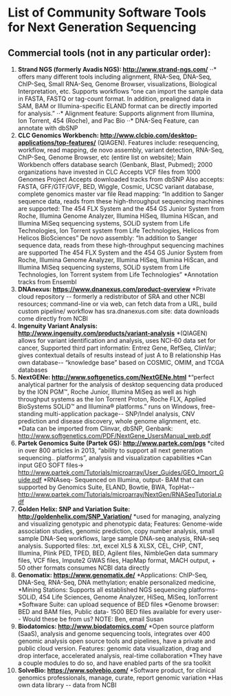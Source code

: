 # List of Community Software Tools for Next Generation Sequencing
## Commercial tools (not in any particular order):
1. **Strand NGS (formerly Avadis NGS): http://www.strand-ngs.com/**
⋅⋅* offers many different tools including alignment, RNA-Seq, DNA-Seq, ChIP-Seq, Small RNA-Seq, Genome Browser, visualizations, Biological Interpretation, etc. Supports workflows
“one can import the sample data in FASTA, FASTQ or tag-count format. In addition, prealigned data in SAM, BAM or Illumina-specific ELAND format can be directly imported for analysis.”
⋅⋅* Alignment feature: Supports alignment from Illumina, Ion Torrent, 454 (Roche), and Pac Bio
⋅⋅* DNA-Seq Feature, can annotate with dbSNP
1. **CLC Genomics Workbench: http://www.clcbio.com/desktop-applications/top-features/**
 (QIAGEN). Features include: resequencing, workflow, read mapping, de novo assembly, variant detection, RNA-Seq, ChIP-Seq, Genome Browser, etc (entire list on website); Main Workbench offers database search (Genbank, Blast, Pubmed); 2000 organizations have invested in CLC
 Accepts VCF files from 1000 Genomes Project
 Accepts downloaded tracks from dbSNP
 Also accepts: FASTA, GFF/GTF/GVF, BED, Wiggle, Cosmic, UCSC variant database, complete genomics master var file
 Read mapping: “In addition to Sanger sequence data, reads from these high-throughput sequencing machines are supported: The 454 FLX System and the 454 GS Junior System from Roche, Illumina Genome Analyzer, Illumina HiSeq, Illumina HiScan, and Illumina MiSeq sequencing systems, SOLiD system from Life Technologies, Ion Torrent system from Life Technologies, Helicos from Helicos BioSciences”
 De novo assembly: “In addition to Sanger sequence data, reads from these high-throughput sequencing machines are supported The 454 FLX System and the 454 GS Junior System from Roche, Illumina Genome Analyzer, Illumina HiSeq, Illumina HiScan, and Illumina MiSeq sequencing systems, SOLiD system from Life Technologies, Ion Torrent system from Life Technologies”
*Annotation tracks from Ensembl
1. **DNAnexus: https://www.dnanexus.com/product-overview**
*Private cloud repository -- formerly a redistributor of SRA and other NCBI resources; command-line or via web, can fetch data from a URL,  build custom pipeline/ workflow
has sra.dnanexus.com site: data downloads come directly from NCBI
1. **Ingenuity Variant Analysis: http://www.ingenuity.com/products/variant-analysis**
*(QIAGEN) allows for variant identification and analysis, uses NCI-60 data set for cancer, Supported third part informatin: Entrez Gene, RefSeq, ClinVar; gives contextual details of results instead of just A to B relationship
Has own database-- “knowledge base” based on COSMIC, OMIM, and TCGA databases
1. **NextGENe: http://www.softgenetics.com/NextGENe.html**
*“perfect analytical partner for the analysis of desktop sequencing data produced by the ION PGM™, Roche Junior, Illumina MiSeq as well as high throughput systems as the Ion Torrent Proton, Roche FLX, Applied BioSystems SOLiD™ and Illumina® platforms.” runs on Windows, free-standing multi-application package-- SNP/Indel analysis, CNV prediction and disease discovery, whole genome alignment, etc.  
*Data can be imported from Clinvar, dbSNP, Genbank: http://www.softgenetics.com/PDF/NextGene_UsersManual_web.pdf
1. **Partek Genomics Suite (Partek GS): http://www.partek.com/pgs**
*cited in over 800 articles in 2013, “ability to support all next generation sequencing.. platforms”, analysis and visualization capabilities
*Can input GEO SOFT files→ http://www.partek.com/Tutorials/microarray/User_Guides/GEO_Import_Guide.pdf
*RNAseq- Sequenced on Illumina, output- BAM that can supported by Genomics Suite, ELAND, Bowtie, BWA, TopHat-- http://www.partek.com/Tutorials/microarray/NextGen/RNASeqTutorial.pdf
1. **Golden Helix: SNP and Variation Suite: http://goldenhelix.com/SNP_Variation/**
*used for managing, analyzing and visualizing genotypic and phenotypic data; Features: Genome-wide association studies, genomic prediction, copy number analysis, small sample DNA-Seq workflows, large sample DNA-seq analysis, RNA-seq analysis.
Supported files: .txt, excel XLS & XLSX, CEL, CHP, CNT, Illumina, Plink PED, TPED, BED, Agilent files, NimbleGen data summary files, VCF files, Impute2 GWAS files, HapMap format, MACH output, + 50 other formats
consumes NCBI data directly
1. **Genomatix: https://www.genomatix.de/**
*Applications: ChIP-Seq, DNA-Seq, RNA-Seq, DNA methylation; enable personalized medicine,
*Mining Stations: Supports all established NGS sequencing platforms- SOLiD, 454 Life Sciences, Genome Analyzer, HiSeq, MiSeq, IonTorrent
*Software Suite: can upload sequence of BED files
*Genome browser: BED and BAM files, Public data- 1500 BED files available for every user-- Would these be from us? NOTE:  Ben, email Susan
1. **Biodatomics: http://www.biodatomics.com/**
*Open source platform (SaaS), analysis and genome sequencing tools, integrates over 400 genomic analysis open source tools and pipelines, have a private and public cloud version. Features: genomic data visualization, drag and drop interface, accelerated analysis, real-time collaboration
*They have a couple modules to do so, and have enabled parts of the sra toolkit
1. **SolveBio: https://www.solvebio.com/**
*Software product, for clinical genomics professionals, manage, curate, report genomic variation
*Has own data library -- data from NCBI

